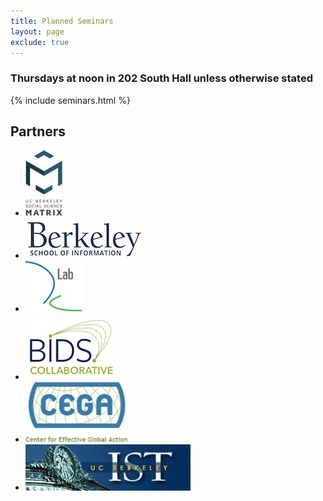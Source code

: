 ```yaml
---
title: Planned Seminars
layout: page
exclude: true
---
```

### Thursdays at noon in 202 South Hall unless otherwise stated
{% include seminars.html %}

<div class="top-section top-sponsors text-center" id="top-sponsors">
  <h2>Partners</h2>
  <div class="container">
    <ul class="list-inline sp-list">
      <li><a href="http://matrix.berkeley.edu/" target="_blank"><img src="images/sp-matrix.png" alt="UC Berkeley Social Science Matrix"></a></li>
      <li><a href="http://www.ischool.berkeley.edu/" target="_blank"><img src="images/sp-ischool.png" alt="UC Berkeley School of Information"></a></li>
      <li><a href="http://dlab.berkeley.edu/" target="_blank"><img src="images/sp-dlab.png" alt="D-Lab"></a></li>
      <li><a href="http://bids.berkeley.edu/" target="_blank"><img src="images/sp-bids.png" alt="Berkeley Institute for Data Science"></a></li>
      <li><a href="http://cega.berkeley.edu/" target="_blank"><img src="images/sp-cega.png" alt="Center for Effective Global Action"></a></li>
      <li><a href="https://ist.berkeley.edu/" target="_blank"><img src="images/sp-ist.png" alt="Information Services and Technology"></a></li>
    </ul>
  </div>
</div>
